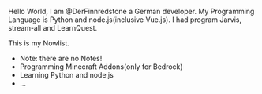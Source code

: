 Hello World, I am @DerFinnredstone a German developer. 
My Programming Language is Python and node.js(inclusive Vue.js). 
I had program Jarvis, stream-all and LearnQuest.

This is my Nowlist.
- Note: there are no Notes!
- Programming Minecraft Addons(only for Bedrock)
- Learning Python and node.js
- ...
